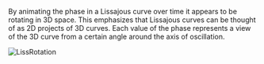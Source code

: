 By animating the phase in a Lissajous curve over time it appears to be rotating in 3D space. This emphasizes that Lissajous curves can be thought of as 2D projects of 3D curves. Each value of the phase represents a view of the 3D curve from a certain angle around the axis of oscillation.

![LissRotation](https://github.com/user-attachments/assets/ce4378db-e26c-451a-9422-f733bc201a5d)
